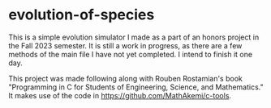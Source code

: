 # evolution-of-species

This is a simple evolution simulator I made as a part of an honors project in the Fall 2023 semester. It is still a work in progress, as there are a few methods of the main file I have not yet completed. I intend to finish it one day.

This project was made following along with Rouben Rostamian's book "Programming in C for Students of Engineering, Science, and Mathematics." It makes use of the code in https://github.com/MathAkemi/c-tools.
